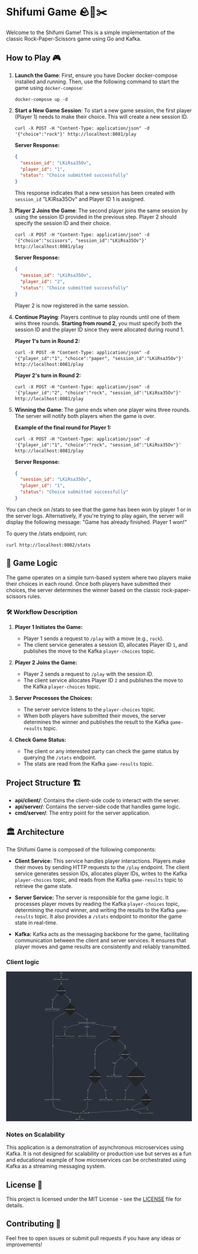 # Shifumi Game 🪨📄✂️

Welcome to the Shifumi Game! This is a simple implementation of the classic Rock-Paper-Scissors game using Go and Kafka.

## How to Play 🎮

1. **Launch the Game**:
   First, ensure you have Docker docker-compose installed and running. Then, use the following command to start the game using `docker-compose`:

   ```
   docker-compose up -d
   ```

2. **Start a New Game Session**:
   To start a new game session, the first player (Player 1) needs to make their choice. This will create a new session ID.

   ```
   curl -X POST -H "Content-Type: application/json" -d '{"choice":"rock"}' http://localhost:8081/play
   ```

   **Server Response:**

   ```json
   {
     "session_id": "LKiRsa35Ov",
     "player_id": "1",
     "status": "Choice submitted successfully"
   }
   ```

   This response indicates that a new session has been created with `session_id` "LKiRsa35Ov" and Player ID 1 is assigned.

3. **Player 2 Joins the Game**:
   The second player joins the same session by using the session ID provided in the previous step. Player 2 should specify the session ID and their choice.

   ```
   curl -X POST -H "Content-Type: application/json" -d '{"choice":"scissors", "session_id":"LKiRsa35Ov"}' http://localhost:8081/play
   ```

   **Server Response:**

   ```json
   {
     "session_id": "LKiRsa35Ov",
     "player_id": "2",
     "status": "Choice submitted successfully"
   }
   ```

   Player 2 is now registered in the same session.

4. **Continue Playing**:
   Players continue to play rounds until one of them wins three rounds. **Starting from round 2**, you must specify both the session ID and the player ID since they were allocated during round 1.

   **Player 1's turn in Round 2:**

   ```
   curl -X POST -H "Content-Type: application/json" -d '{"player_id":"1", "choice":"paper", "session_id":"LKiRsa35Ov"}' http://localhost:8081/play
   ```

   **Player 2's turn in Round 2:**

   ```
   curl -X POST -H "Content-Type: application/json" -d '{"player_id":"2", "choice":"rock", "session_id":"LKiRsa35Ov"}' http://localhost:8081/play
   ```

5. **Winning the Game**:
   The game ends when one player wins three rounds. The server will notify both players when the game is over.

   **Example of the final round for Player 1:**

   ```
   curl -X POST -H "Content-Type: application/json" -d '{"player_id":"1", "choice":"rock", "session_id":"LKiRsa35Ov"}' http://localhost:8081/play
   ```

   **Server Response:**

   ```json
   {
     "session_id": "LKiRsa35Ov",
     "player_id": "1",
     "status": "Choice submitted successfully"
   }
   ```

You can check on /stats to see that the game has been won by player 1 or in the server logs. Alternatively, if you're trying to play again, the server will display the following message: "Game has already finished. Player 1 won!"

To query the /stats endpoint, run:

```
curl http://localhost:8082/stats
```

## 🧠 Game Logic

The game operates on a simple turn-based system where two players make their choices in each round. Once both players have submitted their choices, the server determines the winner based on the classic rock-paper-scissors rules.

### 🛠 Workflow Description

1. **Player 1 Initiates the Game:**
   - Player 1 sends a request to `/play` with a move (e.g., `rock`).
   - The client service generates a session ID, allocates Player ID `1`, and publishes the move to the Kafka `player-choices` topic.

2. **Player 2 Joins the Game:**
   - Player 2 sends a request to `/play` with the session ID.
   - The client service allocates Player ID `2` and publishes the move to the Kafka `player-choices` topic.

3. **Server Processes the Choices:**
   - The server service listens to the `player-choices` topic.
   - When both players have submitted their moves, the server determines the winner and publishes the result to the Kafka `game-results` topic.

4. **Check Game Status:**
   - The client or any interested party can check the game status by querying the `/stats` endpoint.
   - The stats are read from the Kafka `game-results` topic.

## Project Structure 🏗️

- **api/client/**: Contains the client-side code to interact with the server.
- **api/server/**: Contains the server-side code that handles game logic.
- **cmd/server/**: The entry point for the server application.

## 🏛️ Architecture

The Shifumi Game is composed of the following components:

- **Client Service:** This service handles player interactions. Players make their moves by sending HTTP requests to the `/play` endpoint. The client service generates session IDs, allocates player IDs, writes to the Kafka `player-choices` topic, and reads from the Kafka `game-results` topic to retrieve the game state.

- **Server Service:** The server is responsible for the game logic. It processes player moves by reading the Kafka `player-choices` topic, determining the round winner, and writing the results to the Kafka `game-results` topic. It also provides a `/stats` endpoint to monitor the game state in real-time.

- **Kafka:** Kafka acts as the messaging backbone for the game, facilitating communication between the client and server services. It ensures that player moves and game results are consistently and reliably transmitted.

### Client logic

<img src="assets/mermaid.png" alt="Diagram" width="600"/>

### Notes on Scalability

This application is a demonstration of asynchronous microservices using Kafka. It is not designed for scalability or production use but serves as a fun and educational example of how microservices can be orchestrated using Kafka as a streaming messaging system.

## License 📄

This project is licensed under the MIT License - see the [LICENSE](LICENSE) file for details.

## Contributing 🤝

Feel free to open issues or submit pull requests if you have any ideas or improvements!
